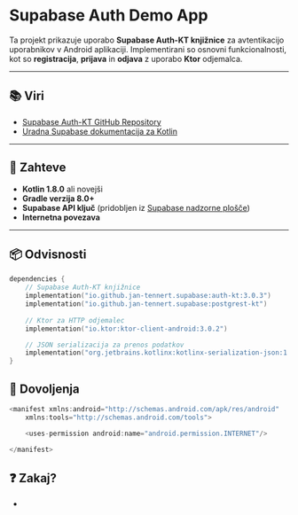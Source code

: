 # Supabase Auth Demo App

Ta projekt prikazuje uporabo **Supabase Auth-KT knjižnice** za avtentikacijo uporabnikov v Android aplikaciji. Implementirani so osnovni funkcionalnosti, kot so **registracija**, **prijava** in **odjava** z uporabo **Ktor** odjemalca.

---

## 📚 Viri

- [Supabase Auth-KT GitHub Repository](https://github.com/supabase-community/supabase-kt/tree/master/Auth)
- [Uradna Supabase dokumentacija za Kotlin](https://supabase.com/docs/reference/kotlin/auth-signup)

---

## 🔧 Zahteve

- **Kotlin 1.8.0** ali novejši
- **Gradle verzija 8.0+**
- **Supabase API ključ** (pridobljen iz [Supabase nadzorne plošče](https://supabase.com))
- **Internetna povezava** 

---

## 📦 Odvisnosti

```kotlin
dependencies {
    // Supabase Auth-KT knjižnice
    implementation("io.github.jan-tennert.supabase:auth-kt:3.0.3")
    implementation("io.github.jan-tennert.supabase:postgrest-kt")
    
    // Ktor za HTTP odjemalec
    implementation("io.ktor:ktor-client-android:3.0.2")

    // JSON serializacija za prenos podatkov
    implementation("org.jetbrains.kotlinx:kotlinx-serialization-json:1.3.3")
}
```
## 🔑 Dovoljenja

```kotlin
<manifest xmlns:android="http://schemas.android.com/apk/res/android"  
    xmlns:tools="http://schemas.android.com/tools">

    <uses-permission android:name="android.permission.INTERNET"/>

</manifest>
```


## ❓ Zakaj?

- 
